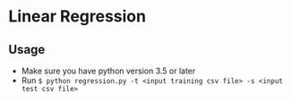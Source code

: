 # Linear Regression

## Usage
* Make sure you have python version 3.5 or later
* Run `$ python regression.py -t <input training csv file> -s <input test csv file>`
